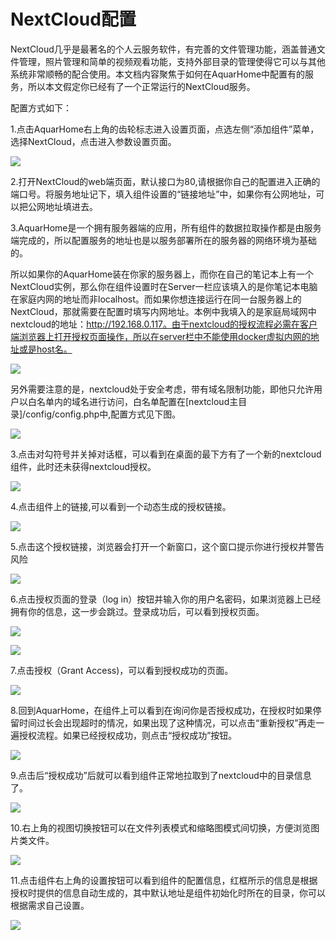 # NextCloud配置

NextCloud几乎是最著名的个人云服务软件，有完善的文件管理功能，涵盖普通文件管理，照片管理和简单的视频观看功能，支持外部目录的管理使得它可以与其他系统非常顺畅的配合使用。本文档内容聚焦于如何在AquarHome中配置有的服务，所以本文假定你已经有了一个正常运行的NextCloud服务。

配置方式如下：

1.点击AquarHome右上角的齿轮标志进入设置页面，点选左侧“添加组件”菜单，选择NextCloud，点击进入参数设置页面。

![](../images/nextcloud/chrome_8WANjA3p3W.png)

2.打开NextCloud的web端页面，默认接口为80,请根据你自己的配置进入正确的端口号。将服务地址记下，填入组件设置的“链接地址”中，如果你有公网地址，可以把公网地址填进去。

3.AquarHome是一个拥有服务器端的应用，所有组件的数据拉取操作都是由服务端完成的，所以配置服务的地址也是以服务部署所在的服务器的网络环境为基础的。

所以如果你的AquarHome装在你家的服务器上，而你在自己的笔记本上有一个NextCloud实例，那么你在组件设置时在Server一栏应该填入的是你笔记本电脑在家庭内网的地址而非localhost。而如果你想连接运行在同一台服务器上的NextCloud，那就需要在配置时填写内网地址。本例中我填入的是家庭局域网中nextcloud的地址：http://192.168.0.117。由于nextcloud的授权流程必需在客户端浏览器上打开授权页面操作，所以在server栏中不能使用docker虚拟内网的地址或是host名。

![](../images/nextcloud/chrome_cociSzCOzf.png)

另外需要注意的是，nextcloud处于安全考虑，带有域名限制功能，即他只允许用户以白名单内的域名进行访问，白名单配置在[nextcloud主目录]/config/config.php中,配置方式见下图。

![](../images/nextcloud/Xshell_mmvMlCqoZW.png)

3.点击对勾符号并关掉对话框，可以看到在桌面的最下方有了一个新的nextcloud组件，此时还未获得nextcloud授权。

![](../images/nextcloud/chrome_GyMuH9GAJa.png)

4.点击组件上的链接,可以看到一个动态生成的授权链接。

![](../images/nextcloud/chrome_mq58jJFyo5.png)

5.点击这个授权链接，浏览器会打开一个新窗口，这个窗口提示你进行授权并警告风险

![](../images/nextcloud/chrome_T7QB6WWEmI.png)

6.点击授权页面的登录（log in）按钮并输入你的用户名密码，如果浏览器上已经拥有你的信息，这一步会跳过。登录成功后，可以看到授权页面。

![](../images/nextcloud/chrome_SLYVzbw4TB.png)

![](../images/nextcloud/chrome_UCtHyouO42.png)

7.点击授权（Grant Access)，可以看到授权成功的页面。

![](../images/nextcloud/chrome_64STgGd0oP.png)

8.回到AquarHome，在组件上可以看到在询问你是否授权成功，在授权时如果停留时间过长会出现超时的情况，如果出现了这种情况，可以点击“重新授权”再走一遍授权流程。如果已经授权成功，则点击“授权成功”按钮。

![](../images/nextcloud/chrome_8vKbhxeNuF.png)

9.点击后“授权成功”后就可以看到组件正常地拉取到了nextcloud中的目录信息了。

![](../images/nextcloud/chrome_uX8w1sZ64A.png)

10.右上角的视图切换按钮可以在文件列表模式和缩略图模式间切换，方便浏览图片类文件。

![](../images/nextcloud/chrome_E179GTWJge.png)

11.点击组件右上角的设置按钮可以看到组件的配置信息，红框所示的信息是根据授权时提供的信息自动生成的，其中默认地址是组件初始化时所在的目录，你可以根据需求自己设置。

![](../images/nextcloud/chrome_HIZGLfS8Al.png)


